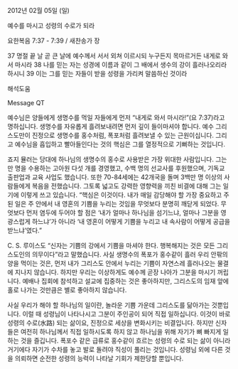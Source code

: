 2012년 02월 05일 (일)

예수를 마시고 성령의 수로가 되라



요한복음 7:37 - 7:39 / 새찬송가  장


37 명절 끝 날 곧 큰 날에 예수께서 서서 외쳐 이르시되 누구든지 목마르거든 내게로 와서 마시라
38 나를 믿는 자는 성경에 이름과 같이 그 배에서 생수의 강이 흘러나오리라 하시니
39 이는 그를 믿는 자들이 받을 성령을 가리켜 말씀하신 것이라

해석도움





Message QT

예수님은 양들에게 생명수를 먹일 자들에게 먼저 “내게로 와서 마시라!”(요 7:37)라고 명하십니다. 생명수를 자유롭게 흘려보내려면 먼저 깊이 들이마셔야 합니다. 예수 그리스도만이 진정으로 생명수를 홍수처럼, 폭포처럼 흘려보낼 수 있는 근원이십니다. 그리고 예수님을 흡입하고 빨아들인다는 것의 핵심은 그를 열정적으로 기뻐하는 것입니다.

죠지 뮬러는 당대에 하나님의 생명수의 홍수로 사용받은 가장 위대한 사람입니다. 그는 만 명을 수용하는 고아원 다섯 개를 경영했고, 수백 명의 선교사를 후원했으며, 기독교 출판업과 교육 사업도 했습니다. 또한 70-84세에는 42개국을 돌며 3백만 명 이상의 사람들에게 복음을 전했습니다. 그토록 넓고도 강력한 영향력을 끼친 비결에 대해 그는 일기에 이렇게 쓰고 있습니다.
“핵심은 이것이다. 내가 매일 감당해야 할 가장 중요하고 주된 일은 주 안에서 내 영혼의 기쁨을 누리는 것임을 무엇보다 분명히 깨닫게 되었다. 무엇보다 먼저 염두에 두어야 할 점은 ‘내가 얼마나 하나님을 섬기느냐, 얼마나 그분을 영광스럽게 하느냐’가 아니라 ‘내 영혼이 어떻게 기쁨을 누리고 내 속사람이 어떻게 공급을 받느냐’였다.”

C. S. 루이스도 “신자는 기쁨의 강에서 기쁨을 마셔야 한다. 행복해지는 것은 모든 그리스도인의 의무이다”라고 말했습니다. 사실 생명수의 폭포가 홍수같이 흘러 우리 안팎의 양을 먹이는 것은, 먼저 내가 그리스도 안에서 누리는 기쁨이 자연스레 흘러나오는 물결에 지나지 않습니다. 하지만 우리는 이상하게도 예수께 곧장 나아가 그분을 마시기 꺼립니다. 예배나 집회에 참석하고 설교에 집중하는 것은 좋아하지만, 그리스도의 임재 앞에 홀로 나가는 것만큼은 별로 좋아하지 않습니다.

사실 우리가 해야 할 하나님의 일이란, 놀라운 기쁨 가운데 그리스도를 닮아가는 것뿐입니다. 이럴 때 성령님이 나타나시고 그분이 주인공이 되어 직접 일하십니다. 이것이 바로 성령의 수로(水路) 되는 삶이요, 진정으로 세상을 변화시키는 비결입니다. 하지만 신자들은 여전히 하나님께서 직접 일하시도록 하지 않고 하나님을 위해 자기가 뼈 빠지게 일하는 것을 즐깁니다. 폭포수 같은 급류로 홍수같이 흐르는 성령의 수로 되는 삶이 아니라 거기에다 자기가 수차를 놓고 발로 돌려야 직성이 풀리는 것입니다. 성령님 외에 다른 것을 의뢰하면 순전한 성령의 능력이 나타날 기회가 제한당할 뿐입니다.